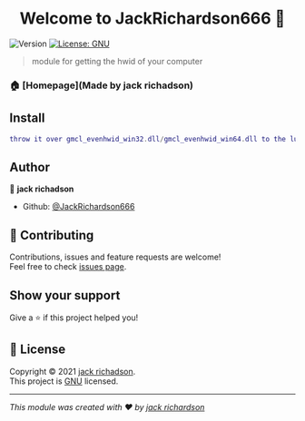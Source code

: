 <h1 align="center">Welcome to JackRichardson666 👋</h1>
<p>
  <img alt="Version" src="https://img.shields.io/badge/version-1-blue.svg?cacheSeconds=2592000" />
  <a href="https://www.gnu.org/licenses/gpl-3.0.ru.html" target="_blank">
    <img alt="License: GNU" src="https://img.shields.io/badge/License-GNU-yellow.svg" />
  </a>
</p>

> module for getting the hwid of your computer

### 🏠 [Homepage](Made by jack richadson)

## Install

```lua
throw it over gmcl_evenhwid_win32.dll/gmcl_evenhwid_win64.dll to the lua/bin folder of your Garry's mod
```

## Author

👤 **jack richadson**

* Github: [@JackRichardson666](https://github.com/JackRichardson666)

## 🤝 Contributing

Contributions, issues and feature requests are welcome!<br />Feel free to check [issues page](https://github.com/JackRichardson666/Get-My-HWID/issues). 

## Show your support

Give a ⭐️ if this project helped you!

## 📝 License

Copyright © 2021 [jack richadson](https://github.com/JackRichardson666).<br />
This project is [GNU](https://www.gnu.org/licenses/gpl-3.0.ru.html) licensed.

***
_This module was created with ❤️ by [jack richardson](https://github.com/JackRichardson666/)_
